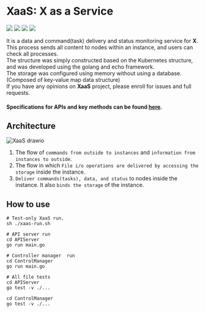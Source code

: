 # XaaS: X as a Service

<img src="https://img.shields.io/badge/Go-1.17-00ADD8?logo=Go"> 
<img src="https://img.shields.io/badge/Docker-20.10.7-2496ED?logo=Docker">
<img src="https://img.shields.io/badge/Echo-3.3.10-ffffff?logo=Echo">
<img src="https://img.shields.io/badge/TEST Env-MacOS | Window-008fff">

It is a data and command(task) delivery and status monitoring service for **X**.  
This process sends all content to nodes within an instance, and users can check all processes.  
The structure was simply constructed based on the Kubernetes structure, and was developed using the golang and echo framework.  
The storage was configured using memory without using a database. (Composed of key-value map data structure)  
If you have any opinions on **XaaS** project, please enroll for issues and full requests.  
#### Specifications for APIs and key methods can be found [here](https://dev-beom.github.io/XaaS).

## Architecture
![XaaS drawio](https://user-images.githubusercontent.com/66074802/148428900-aa5c780a-222e-4d99-9da3-e2fce1fed47d.png)  
1. The flow of `commands from outside to instances` and `information from instances to outside`.  
2. The flow in which `File i/o operations are delivered by accessing the storage` inside the instance.  
3. `Deliver commands(tasks), data, and status` to nodes inside the instance. It also `binds the storage` of the instance.  

## How to use
```shell
# Test-only XaaS run.
sh ./xaas-run.sh 

# API server run
cd APIServer
go run main.go

# Controller manager  run
cd ControlManager
go run main.go

# All file tests
cd APIServer
go test -v ./...

cd ControlManager
go test -v ./... 
```

